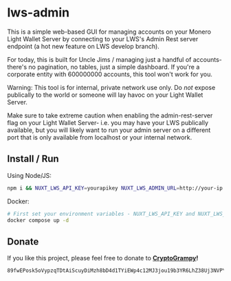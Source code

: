 # lws-admin

This is a simple web-based GUI for managing accounts on your Monero Light Wallet Server by connecting to your LWS's Admin Rest server endpoint (a hot new feature on LWS develop branch). 

For today, this is built for Uncle Jims / managing just a handful of accounts- there's no pagination, no tables, just a simple dashboard.  If you're a corporate entity with 600000000 accounts, this tool won't work for you. 

Warning: This tool is for internal, private network use only. Do *not* expose publically to the world or someone will lay havoc on your Light Wallet Server.  

Make sure to take extreme caution when enabling the admin-rest-server flag on your Light Wallet Server- i.e. you may have your LWS publically available, but you will likely want to run your admin server on a different port that is only available from localhost or your internal network.


## Install / Run

Using Node/JS: 

```bash
npm i && NUXT_LWS_API_KEY=yourapikey NUXT_LWS_ADMIN_URL=http://your-ip:1234 npm run dev
```

Docker: 

```bash
# First set your environment variables - NUXT_LWS_API_KEY and NUXT_LWS_ADMIN_URL in docker-compose.yml
docker compose up -d 
```

## Donate

If you like this project, please feel free to donate to **[CryptoGrampy](https://twitter.com/CryptoGrampy)!**

```
89fwEPosk5oVypzqTDtAiScuyDiMzh8bD4d1TYiEWp4c12MJ3jou19b3YR6LhZ38Uj3NVPYhU4JoeQgmygHrBNFzDKUnVL3
```